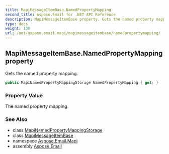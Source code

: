 ```yaml
---
title: MapiMessageItemBase.NamedPropertyMapping
second_title: Aspose.Email for .NET API Reference
description: MapiMessageItemBase property. Gets the named property mapping
type: docs
weight: 130
url: /net/aspose.email.mapi/mapimessageitembase/namedpropertymapping/
---
```

## MapiMessageItemBase.NamedPropertyMapping property

Gets the named property mapping.

```csharp
public MapiNamedPropertyMappingStorage NamedPropertyMapping { get; }
```

### Property Value

The named property mapping.

### See Also

* class [MapiNamedPropertyMappingStorage](../../mapinamedpropertymappingstorage/)
* class [MapiMessageItemBase](../)
* namespace [Aspose.Email.Mapi](../../mapimessageitembase/)
* assembly [Aspose.Email](../../../)


